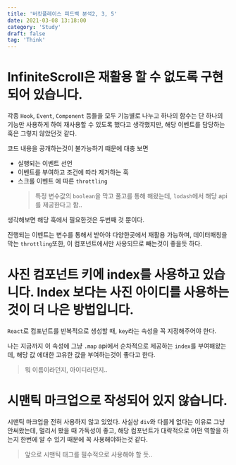 ```yaml
---
title: '버킷플레이스 피드백 분석2, 3, 5'
date: 2021-03-08 13:18:00
category: 'Study'
draft: false
tag: 'Think'
---
```


# InfiniteScroll은 재활용 할 수 없도록 구현되어 있습니다.

각종 `Hook`, `Event`, `Component` 등들을 모두 기능별로 나누고 하나의 함수는 단 하나의 기능만 사용하게 하여 재사용할 수 있도록 했다고 생각했지만, 해당 이벤트를 담당하는 훅은 그렇지 않았던것 같다.

코드 내용을 공개하는것이 불가능하기 떄문에 대충 보면

- 실행되는 이벤트 선언
- 이벤트를 부여하고 조건에 따라 제거하는 훅
- 스크롤 이벤트 에 따른 `throttling`
  > 특정 변수값의 `boolean`을 막고 풀고를 통해 해왔는데, `lodash`에서 해당 api를 제공한다고 함..

생각해보면 해당 훅에서 필요한것은 두번째 것 뿐이다.

진행되는 이벤트는 변수를 통해서 받아야 다양한곳에서 재활용 가능하며, 데이터패칭을 막는 `throttling`또한, 이 컴포넌트에서만 사용되므로 빼는것이 좋을듯 하다.

# 사진 컴포넌트 키에 index를 사용하고 있습니다. Index 보다는 사진 아이디를 사용하는 것이 더 나은 방법입니다.

`React`로 컴포넌트를 반복적으로 생성할 때, `key`라는 속성을 꼭 지정해주어야 한다.

나는 지금까지 이 속성에 그냥 `.map` api에서 순차적으로 제공하는 `index`를 부여해왔는데, 해당 값 에대한 고유한 값을 부여하는것이 좋다고 한다.

> 뭐 이름이라던지, 아이디라던지..

# 시맨틱 마크업으로 작성되어 있지 않습니다.

시맨틱 마크업을 전혀 사용하지 않고 있었다. 사실상 `div`와 다를게 없다는 이유로 그냥 안써왔는데, 멀리서 봤을 때 가독성이 좋고, 해당 컴포넌트가 대략적으로 어떤 역할을 하는지 한번에 알 수 있기 때문에 꼭 사용해야하는것 같다.

> 앞으로 시맨틱 태그를 필수적으로 사용해야 할 듯..
